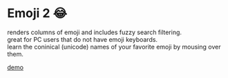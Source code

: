 # Emoji 2 😂
renders columns of emoji and includes fuzzy search filtering.    
great for PC users that do not have emoji keyboards.    
learn the coninical (unicode) names of your favorite emoji by mousing over them.   

[demo](http://redditairplane.com/emoji2.html)
